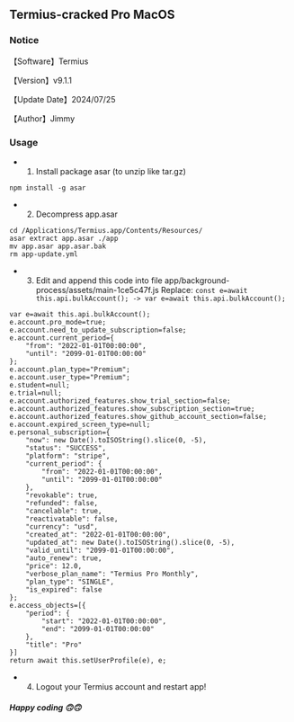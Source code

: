 

## Termius-cracked Pro MacOS

### Notice

【Software】Termius

【Version】v9.1.1

【Update Date】2024/07/25

【Author】Jimmy

### Usage

- 1. Install package asar (to unzip like tar.gz)

```npm install -g asar```

- 2. Decompress app.asar

```
cd /Applications/Termius.app/Contents/Resources/
asar extract app.asar ./app 
mv app.asar app.asar.bak
rm app-update.yml
```

- 3. Edit and append this code into file app/background-process/assets/main-1ce5c47f.js
Replace: `const e=await this.api.bulkAccount(); -> var e=await this.api.bulkAccount();`

```
var e=await this.api.bulkAccount();
e.account.pro_mode=true;
e.account.need_to_update_subscription=false;
e.account.current_period={
    "from": "2022-01-01T00:00:00",
    "until": "2099-01-01T00:00:00"
};
e.account.plan_type="Premium";
e.account.user_type="Premium";
e.student=null;
e.trial=null;
e.account.authorized_features.show_trial_section=false;
e.account.authorized_features.show_subscription_section=true;
e.account.authorized_features.show_github_account_section=false;
e.account.expired_screen_type=null;
e.personal_subscription={
    "now": new Date().toISOString().slice(0, -5),
    "status": "SUCCESS",
    "platform": "stripe",
    "current_period": {
        "from": "2022-01-01T00:00:00",
        "until": "2099-01-01T00:00:00"
    },
    "revokable": true,
    "refunded": false,
    "cancelable": true,
    "reactivatable": false,
    "currency": "usd",
    "created_at": "2022-01-01T00:00:00",
    "updated_at": new Date().toISOString().slice(0, -5),
    "valid_until": "2099-01-01T00:00:00",
    "auto_renew": true,
    "price": 12.0,
    "verbose_plan_name": "Termius Pro Monthly",
    "plan_type": "SINGLE",
    "is_expired": false
};
e.access_objects=[{
    "period": {
        "start": "2022-01-01T00:00:00",
        "end": "2099-01-01T00:00:00"
    },
    "title": "Pro"
}]
return await this.setUserProfile(e), e;
```

- 4. Logout your Termius account and restart app!

##### Happy coding 🙃🙃